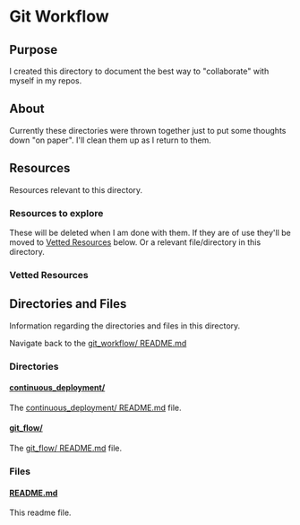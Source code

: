# Git Workflow

## Purpose

<!-- The purpose of this directory is to [...]. -->

I created this directory to document the best way to "collaborate" with myself in my repos.

## About

Currently these directories were thrown together just to put some thoughts down "on paper". I'll clean them up as I return to them.

<!-- This directory houses information about [name_of_the_directory_that_this_readme_file_is_in]. -->

<!-- [Some information about this directory.] -->

## Resources

Resources relevant to this directory.

### Resources to explore

These will be deleted when I am done with them. If they are of use they'll be moved to [Vetted Resources](#vetted-resources) below. Or a relevant file/directory in this directory.

### Vetted Resources

## Directories and Files

Information regarding the directories and files in this directory.

Navigate back to the [git_workflow/ README.md](../README.md)

### Directories

#### [continuous_deployment/](./git_flow/)

<!-- [About_this_directory.]

[More_info_about_this_directory.] -->

The [continuous_deployment/ README.md](./continuous_deployment/README.md) file.

#### [git_flow/](./git_flow/)

<!-- [About_this_directory.]

[More_info_about_this_directory.] -->

The [git_flow/ README.md](./git_flow/README.md) file.

### Files

<!-- #### [name_of_other_file_in_here.extension]()

[About_this_file.]

[More_info_about_this_file.] -->

#### [README.md](./README.md)

This readme file.
